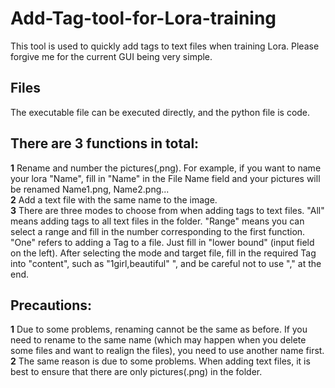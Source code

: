 # Add-Tag-tool-for-Lora-training
This tool is used to quickly add tags to text files when training Lora.
Please forgive me for the current GUI being very simple.

## Files
The executable file can be executed directly, and the python file is code.

## There are 3 functions in total:
**1** Rename and number the pictures(,png). For example, if you want to name your lora "Name", fill in "Name" in the File Name field and your pictures will be renamed Name1.png, Name2.png...  
**2** Add a text file with the same name to the image.  
**3** There are three modes to choose from when adding tags to text files. "All" means adding tags to all text files in the folder. "Range" means you can select a range and fill in the number corresponding to the first function. "One" refers to adding a Tag to a file. Just fill in "lower bound" (input field on the left). After selecting the mode and target file, fill in the required Tag into "content", such as "1girl,beautiful" ", and be careful not to use "," at the end.


## Precautions:
**1** Due to some problems, renaming cannot be the same as before. If you need to rename to the same name (which may happen when you delete some files and want to realign the files), you need to use another name first.  
**2** The same reason is due to some problems. When adding text files, it is best to ensure that there are only pictures(.png) in the folder.
